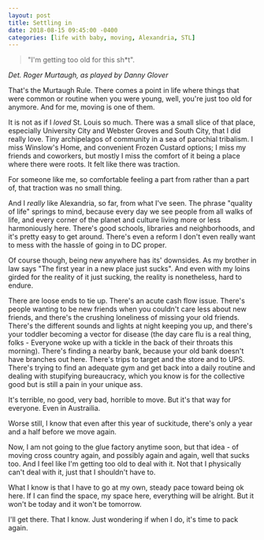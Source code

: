 ```yaml
---
layout: post
title: Settling in
date: 2018-08-15 09:45:00 -0400
categories: [life with baby, moving, Alexandria, STL]
---
```


<blockquote>
	"I'm getting too old for this sh*t". 
</blockquote>
<cite>Det. Roger Murtaugh, as played by Danny Glover</cite>

That's the Murtaugh Rule. There comes a point in life where things that were common or routine when you were young, well, you're just too old for anymore. And for me, moving is one of them. 

It is not as if I *loved* St. Louis so much. There was a small slice of that place, especially University City and Webster Groves and South City, that I did really love. Tiny archipelagos of community in a sea of parochial tribalism. I miss Winslow's Home, and convenient Frozen Custard options; I miss my friends and coworkers, but mostly I miss the comfort of it being a place where there were roots. It felt like there was traction. 

For someone like me, so comfortable feeling a part from rather than a part of, that traction was no small thing. 

And I *really* like Alexandria, so far, from what I've seen. The phrase "quality of life" springs to mind, because every day we see people from all walks of life, and every corner of the planet and culture living more or less harmoniously here. There's good schools, libraries and neighborhoods, and it's pretty easy to get around. There's even a reform I don't even really want to mess with the hassle of going in to DC proper. 

Of course though, being new anywhere has its' downsides. As my brother in law says "The first year in a new place just sucks". And even with my loins girded for the reality of it just sucking, the reality is nonetheless, hard to endure. 

There are loose ends to tie up. There's an acute cash flow issue. There's people wanting to be new friends when you couldn't care less about new friends, and there's the crushing loneliness of missing your old friends. There's the different sounds and lights at night keeping you up, and there's your toddler becoming a vector for disease (the day care flu is a real thing, folks - Everyone woke up with a tickle in the back of their throats this morning). There's finding a nearby bank, because your old bank doesn't have branches out here. There's trips to target and the store and to UPS. There's trying to find an adequate gym and get back into a daily routine and dealing with stupifying bureaucracy, which you know is for the collective good but is still a pain in your unique ass. 

It's terrible, no good, very bad, horrible to move. But it's that way for everyone. Even in Austrailia. 

Worse still, I know that even after this year of suckitude, there's only a year and a half before we move again. 

Now, I am not going to the glue factory anytime soon, but that idea - of moving cross country again, and possibly again and again, well that sucks too. And I feel like I'm getting too old to deal with it. Not that I physically can't deal with it, just that I shouldn't have to. 

What I know is that I have to go at my own, steady pace toward being ok here. If I can find the space, my space here, everything will be alright. But it won't be today and it won't be tomorrow. 

I'll get there. That I know. Just wondering if when I do, it's time to pack again. 